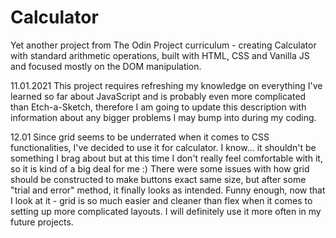 # Calculator

Yet another project from The Odin Project curriculum - creating Calculator with standard arithmetic operations, built with HTML, CSS and Vanilla JS and focused mostly on the DOM manipulation.

11.01.2021
This project requires refreshing my knowledge on everything I've learned so far about JavaScript and is probably even more complicated than Etch-a-Sketch, therefore I am going to update this description with information about any bigger problems I may bump into during my coding.

12.01
Since grid seems to be underrated when it comes to CSS functionalities, I've decided to use it for calculator.
I know... it shouldn't be something I brag about but at this time I don't really feel comfortable with it, so it is kind of a big deal for me :)
There were some issues with how grid should be constructed to make buttons exact same size, but after some "trial and error" method, it finally looks as intended.
Funny enough, now that I look at it - grid is so much easier and cleaner than flex when it comes to setting up more complicated layouts. I will definitely use it more often in my future projects.
